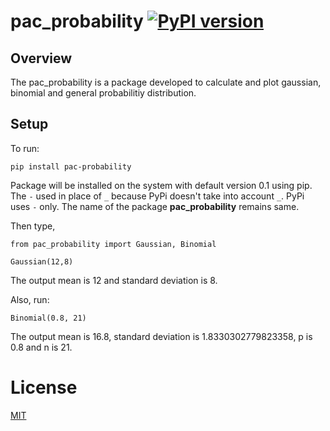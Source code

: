 # pac_probability [![PyPI version](https://badge.fury.io/py/pac-probability.svg)](https://badge.fury.io/py/pac-probability)

## Overview

The pac_probability is a package developed to calculate and plot gaussian, binomial and general probabilitiy distribution.

## Setup

To run:
```
pip install pac-probability
```
Package will be installed on the system with default version 0.1 using pip. The ```-``` used in place of ```_``` because PyPi doesn't take into account ```_```. PyPi uses ```-``` only. The name of the package **pac_probability** remains same.

Then type,
```
from pac_probability import Gaussian, Binomial

Gaussian(12,8)
```
The output mean is 12 and standard deviation is 8.

Also, run:
```
Binomial(0.8, 21)
```
The output mean is 16.8, standard deviation is 1.8330302779823358, p is 0.8 and n is 21.

# License
[MIT](https://github.com/dA505819/pac_probability/blob/master/LICENSE)
